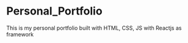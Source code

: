 # Personal_Portfolio
This is my personal portfolio built with HTML, CSS, JS with Reactjs as framework
